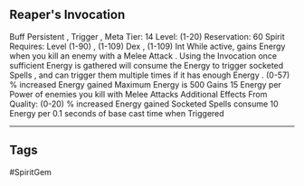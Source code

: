## Reaper's Invocation
Buff
Persistent , Trigger , Meta
Tier: 14
Level: (1-20)
Reservation: 60 Spirit
Requires: Level (1-90) , (1-109) Dex , (1-109) Int
While active, gains Energy when you kill an enemy with a Melee Attack . Using the Invocation once sufficient Energy is gathered will consume the Energy to trigger socketed Spells , and can trigger them multiple times if it has enough Energy .
(0-57) % increased Energy gained
Maximum Energy is 500
Gains 15 Energy per Power of enemies you kill with Melee Attacks
Additional Effects From Quality:
(0-20) % increased Energy gained
Socketed Spells consume 10 Energy per 0.1 seconds of base cast time when Triggered

---
## Tags
#SpiritGem
